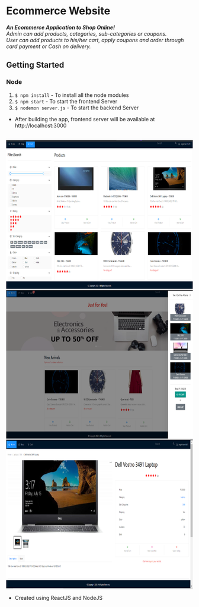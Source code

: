 # Ecommerce Website

**_An Ecommerce Application to Shop Online!_**
<br />
_Admin can add products, categories, sub-categories or coupons._
<br />
_User can add products to his/her cart, apply coupons and order through card payment or Cash on delivery._

## Getting Started

### Node

1. `$ npm install` - To install all the node modules
2. `$ npm start` - To start the frontend Server
3. `$ nodemon server.js` - To start the backend Server

- After building the app, frontend server will be available at http://localhost:3000

<br />
<img src="client/src/images/shopPage.png" height="400px" width="800px" />
<br />
<img src="client/src/images/home.png" height="400px" width="800px" />
<br />
<img src="client/src/images/singleProduct.png" height="400px" width="800px" />
<br />

- Created using ReactJS and NodeJS
